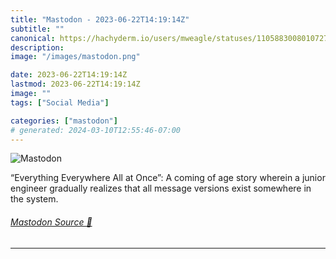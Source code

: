 ```yaml
---
title: "Mastodon - 2023-06-22T14:19:14Z"
subtitle: ""
canonical: https://hachyderm.io/users/mweagle/statuses/110588300801072767
description:
image: "/images/mastodon.png"

date: 2023-06-22T14:19:14Z
lastmod: 2023-06-22T14:19:14Z
image: ""
tags: ["Social Media"]

categories: ["mastodon"]
# generated: 2024-03-10T12:55:46-07:00
---
```

![Mastodon](/images/mastodon.png)

<p>“Everything Everywhere All at Once”: A coming of age story wherein a junior engineer gradually realizes that all message versions exist somewhere in the system.</p>


###### [Mastodon Source 🐘](https://hachyderm.io/@mweagle/110588300801072767)

___
